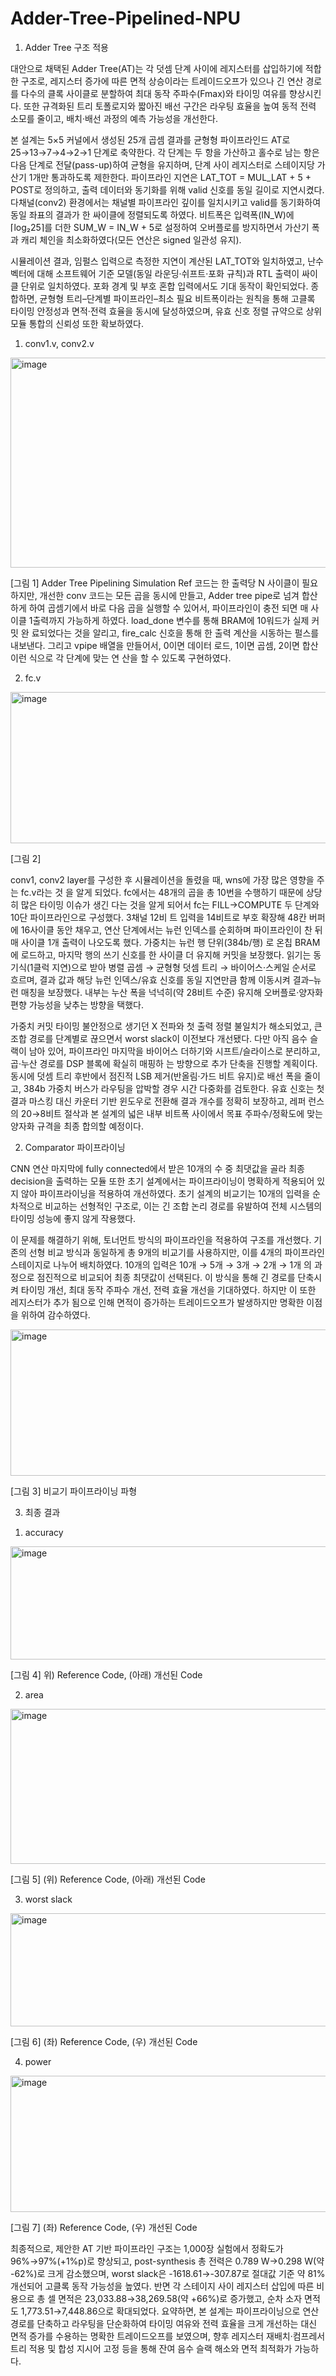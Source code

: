 # Adder-Tree-Pipelined-NPU

 1. Adder Tree 구조 적용

대안으로 채택된 Adder Tree(AT)는 각 덧셈 단계 사이에 레지스터를 삽입하기에 적합한 구조로, 레지스터 증가에 따른 면적 상승이라는 트레이드오프가 있으나 긴 연산 경로를 다수의 클록 사이클로 분할하여 최대 동작 주파수(Fmax)와 타이밍 여유를 향상시킨다. 또한 규격화된 트리 토폴로지와 짧아진 배선 구간은 라우팅 효율을 높여 동적 전력 소모를 줄이고, 배치·배선 과정의 예측 가능성을 개선한다.

본 설계는 5×5 커널에서 생성된 25개 곱셈 결과를 균형형 파이프라인드 AT로 25→13→7→4→2→1 단계로 축약한다. 각 단계는 두 항을 가산하고 홀수로 남는 항은 다음 단계로 전달(pass-up)하여 균형을 유지하며, 단계 사이 레지스터로 스테이지당 가산기 1개만 통과하도록 제한한다. 파이프라인 지연은 LAT_TOT = MUL_LAT + 5 + POST로 정의하고, 출력 데이터와 동기화를 위해 valid 신호를 동일 길이로 지연시켰다. 다채널(conv2) 환경에서는 채널별 파이프라인 깊이를 일치시키고 valid를 동기화하여 동일 좌표의 결과가 한 싸이클에 정렬되도록 하였다. 비트폭은 입력폭(IN_W)에 ⌈log₂25⌉를 더한 SUM_W = IN_W + 5로 설정하여 오버플로를 방지하면서 가산기 폭과 캐리 체인을 최소화하였다(모든 연산은 signed 일관성 유지).

시뮬레이션 결과, 임펄스 입력으로 측정한 지연이 계산된 LAT_TOT와 일치하였고, 난수 벡터에 대해 소프트웨어 기준 모델(동일 라운딩·쉬프트·포화 규칙)과 RTL 출력이 싸이클 단위로 일치하였다. 포화 경계 및 부호 혼합 입력에서도 기대 동작이 확인되었다. 종합하면, 균형형 트리–단계별 파이프라인–최소 필요 비트폭이라는 원칙을 통해 고클록 타이밍 안정성과 면적·전력 효율을 동시에 달성하였으며, 유효 신호 정렬 규약으로 상위 모듈 통합의 신뢰성 또한 확보하였다.

  1) conv1.v, conv2.v
     
<img width="589" height="336" alt="image" src="https://github.com/user-attachments/assets/333ea524-6813-4a5c-8749-2b64c2b8a9bb" />

[그림 1] Adder Tree Pipelining Simulation
Ref 코드는 한 출력당 N 사이클이 필요하지만, 개선한 conv 코드는 모든 곱을 동시에 만들고, Adder 
tree pipe로 넘겨 합산하게 하여 곱셈기에서 바로 다음 곱을 실행할 수 있어서, 파이프라인이 충전
되면 매 사이클 1출력까지 가능하게 하였다. load_done 변수를 통해 BRAM에 10워드가 실제 커밋 완
료되었다는 것을 알리고, fire_calc 신호을 통해 한 출력 계산을 시동하는 펄스를 내보낸다. 그리고 
vpipe 배열을 만들어서, 0이면 데이터 로드, 1이면 곱셈, 2이면 합산 이런 식으로 각 단계에 맞는 연
산을 할 수 있도록 구현하였다.

2) fc.v
   
<img width="645" height="242" alt="image" src="https://github.com/user-attachments/assets/022b2ed5-f830-410d-b4d3-894d4e2243db" />

[그림 2] 

conv1, conv2 layer를 구성한 후 시뮬레이션을 돌렸을 때, wns에 가장 많은 영향을 주는 fc.v라는 것
을 알게 되었다. fc에서는 48개의 곱을 총 10번을 수행하기 때문에 상당히 많은 타이밍 이슈가 생긴
다는 것을 알게 되어서 fc는 FILL→COMPUTE 두 단계와 10단 파이프라인으로 구성했다. 3채널 12비
트 입력을 14비트로 부호 확장해 48칸 버퍼에 16사이클 동안 채우고, 연산 단계에서는 뉴런 인덱스를 
순회하며 파이프라인이 찬 뒤 매 사이클 1개 출력이 나오도록 했다. 가중치는 뉴런 행 단위(384b/행)
로 온칩 BRAM에 로드하고, 마지막 행의 쓰기 신호를 한 사이클 더 유지해 커밋을 보장했다. 읽기는 
동기식(1클럭 지연)으로 받아 병렬 곱셈 → 균형형 덧셈 트리 → 바이어스·스케일 순서로 흐르며, 결과
값과 해당 뉴런 인덱스/유효 신호를 동일 지연만큼 함께 이동시켜 결과–뉴런 매칭을 보장했다. 내부는 
누산 폭을 넉넉히(약 28비트 수준) 유지해 오버플로·양자화 편향 가능성을 낮추는 방향을 택했다.

가중치 커밋 타이밍 불안정으로 생기던 X 전파와 첫 출력 정렬 불일치가 해소되었고, 큰 조합 경로를 
단계별로 끊으면서 worst slack이 이전보다 개선됐다. 다만 아직 음수 슬랙이 남아 있어, 파이프라인 
마지막을 바이어스 더하기와 시프트/슬라이스로 분리하고, 곱·누산 경로를 DSP 블록에 확실히 매핑하
는 방향으로 추가 단축을 진행할 계획이다. 동시에 덧셈 트리 후반에서 점진적 LSB 제거(반올림·가드
비트 유지)로 배선 폭을 줄이고, 384b 가중치 버스가 라우팅을 압박할 경우 시간 다중화를 검토한다. 
유효 신호는 첫 결과 마스킹 대신 카운터 기반 윈도우로 전환해 결과 개수를 정확히 보장하고, 레퍼
런스의 20→8비트 절삭과 본 설계의 넓은 내부 비트폭 사이에서 목표 주파수/정확도에 맞는 양자화 
규격을 최종 합의할 예정이다.

2. Comparator 파이프라이닝
   
CNN 연산 마지막에 fully connected에서 받은 10개의 수 중 최댓값을 골라 최종 decision을 출력하는 모듈 또한 초기 설계에서는 파이프라이닝이 명확하게 적용되어 있지 않아 파이프라이닝을 적용하여 개선하였다. 초기 설계의 비교기는 10개의 입력을 순차적으로 비교하는 선형적인 구조로, 이는 긴 조합 논리 경로를 유발하여 전체 시스템의 타이밍 성능에 좋지 않게 작용했다.

이 문제를 해결하기 위해, 토너먼트 방식의 파이프라인을 적용하여 구조를 개선했다. 기존의 선형 비교 방식과 동일하게 총 9개의 비교기를 사용하지만, 이를 4개의 파이프라인 스테이지로 나누어 배치하였다. 10개의 입력은 10개 → 5개 → 3개 → 2개 → 1개 의 과정으로 점진적으로 비교되어 최종 최댓값이 선택된다. 이 방식을 통해 긴 경로를 단축시켜 타이밍 개선, 최대 동작 주파수 개선, 전력 효율 개선을 기대하였다. 하지만 이 또한 레지스터가 추가 됨으로 인해 면적이 증가하는 트레이드오프가 발생하지만 명확한 이점을 위하여 감수하였다. 

<img width="538" height="234" alt="image" src="https://github.com/user-attachments/assets/fc339e71-1c64-420b-8e16-27ff3ca8e320" />

[그림 3] 비교기 파이프라이닝 파형


3. 최종 결과
   
 1) accuracy
    
<img width="750" height="181" alt="image" src="https://github.com/user-attachments/assets/104a8549-36bb-4e35-8d83-b3e476374ef3" />

[그림 4] 위) Reference Code, (아래) 개선된 Code

 2) area
    
<img width="696" height="248" alt="image" src="https://github.com/user-attachments/assets/8774f1c0-8aee-4ec4-9a56-2151238aeef7" />


[그림 5] (위) Reference Code, (아래) 개선된 Code

 3) worst slack
    
<img width="714" height="181" alt="image" src="https://github.com/user-attachments/assets/036f2acf-13a5-46ab-ac15-11175d8a54bf" />

[그림 6] (좌) Reference Code, (우) 개선된 Code

 4) power
    
 <img width="842" height="218" alt="image" src="https://github.com/user-attachments/assets/c5fde17b-5ab3-4f23-830c-ea65ec80c263" />

[그림 7] (좌) Reference Code, (우) 개선된 Code

최종적으로, 제안한 AT 기반 파이프라인 구조는 1,000장 실험에서 정확도가 96%→97%(+1%p)로 향상되고, post-synthesis 총 전력은 0.789 W→0.298 W(약 -62%)로 크게 감소했으며, worst slack은 -1618.61→-307.87로 절대값 기준 약 81% 개선되어 고클록 동작 가능성을 높였다. 반면 각 스테이지 사이 레지스터 삽입에 따른 비용으로 총 셀 면적은 23,033.88→38,269.58(약 +66%)로 증가했고, 순차 소자 면적도 1,773.51→7,448.86으로 확대되었다. 요약하면, 본 설계는 파이프라이닝으로 연산 경로를 단축하고 라우팅을 단순화하여 타이밍 여유와 전력 효율을 크게 개선하는 대신 면적 증가를 수용하는 명확한 트레이드오프를 보였으며, 향후 레지스터 재배치·컴프레서 트리 적용 및 합성 지시어 고정 등을 통해 잔여 음수 슬랙 해소와 면적 최적화가 가능하다.
